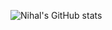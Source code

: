 ![Nihal's GitHub stats](https://github-readme-stats.vercel.app/api?username=NihalJain&show_icons=true&include_all_commits=true&count_private=true)

<!--
**NihalJain/NihalJain** is a ✨ _special_ ✨ repository because its `README.md` (this file) appears on your GitHub profile.

Here are some ideas to get you started:

- 🔭 I’m currently working on ...
- 🌱 I’m currently learning ...
- 👯 I’m looking to collaborate on ...
- 🤔 I’m looking for help with ...
- 💬 Ask me about ...
- 📫 How to reach me: ...
- 😄 Pronouns: ...
- ⚡ Fun fact: ...
-->
